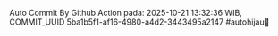 Auto Commit By Github Action pada: 2025-10-21 13:32:36 WIB, COMMIT_UUID 5ba1b5f1-af16-4980-a4d2-3443495a2147 #autohijau🗿
